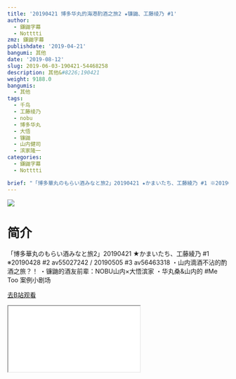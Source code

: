 ```yaml
---
title: '20190421 博多华丸的海港酌酒之旅2 ★镰鼬、工藤绫乃 #1'
author:
  - 鎌鼬字幕
  - Notttti
zmz: 鎌鼬字幕
publishdate: '2019-04-21'
bangumi: 其他
date: '2019-08-12'
slug: 2019-06-03-190421-54468258
description: 其他&#8226;190421
weight: 9188.0
bangumis:
  - 其他
tags:
  - 千鸟
  - 工藤绫乃
  - nobu
  - 博多华丸
  - 大悟
  - 镰鼬
  - 山内健司
  - 滨家隆一
categories:
  - 鎌鼬字幕
  - Notttti

brief: "「博多華丸のもらい酒みなと旅2」20190421 ★かまいたち、工藤綾乃 #1 ※20190428 #2 av55027242 / 20190505 #3 av56463318 ・山内滴酒不沾的酌酒之旅？！ ・镰鼬的酒友前辈：NOBU山内×大悟滨家 ・华丸桑&山内的 #Me Too 案例小剧场"
---
```

![](https://raw.githubusercontent.com/tcgriffith/owaraisite/master/static/tmpimg/61bd16f1992e9efc4bda6883c65bbbc8889806cf.jpg.480.jpg)
# 简介  
「博多華丸のもらい酒みなと旅2」20190421 ★かまいたち、工藤綾乃 #1
※20190428 #2 av55027242 / 20190505 #3 av56463318
・山内滴酒不沾的酌酒之旅？！
・镰鼬的酒友前辈：NOBU山内×大悟滨家
・华丸桑&山内的 #Me Too 案例小剧场  

[去B站观看](https://www.bilibili.com/video/av54468258/)
<div class ="resp-container"><iframe class="testiframe" src="//player.bilibili.com/player.html?aid=54468258"", scrolling="no", allowfullscreen="true" > </iframe></div> 
